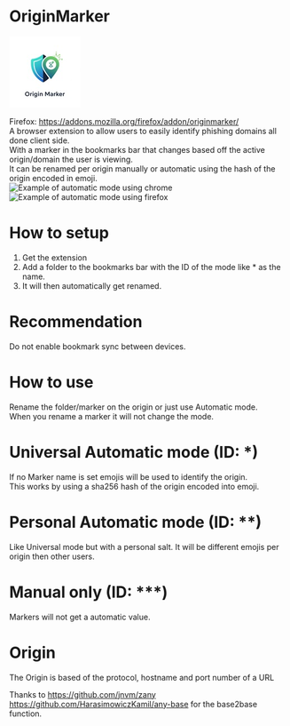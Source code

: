 # OriginMarker
![icon](icon.jpg)

Firefox: https://addons.mozilla.org/firefox/addon/originmarker/  
A browser extension to allow users to easily identify phishing domains all done client side.  
With a marker in the bookmarks bar that changes based off the active origin/domain the user is viewing.  
It can be renamed per origin manually or automatic using the hash of the origin encoded in emoji.  
![Example of automatic mode using chrome](Chrome.png) ![Example of automatic mode using firefox](Firefox.png)

# How to setup

1. Get the extension
2. Add a folder to the bookmarks bar with the ID of the mode like \* as the name.
3. It will then automatically get renamed.

# Recommendation

Do not enable bookmark sync between devices.

# How to use

Rename the folder/marker on the origin or just use Automatic mode.  
When you rename a marker it will not change the mode.

# Universal Automatic mode (ID: \*)

If no Marker name is set emojis will be used to identify the origin.  
This works by using a sha256 hash of the origin encoded into emoji.

# Personal Automatic mode (ID: \*\*)

Like Universal mode but with a personal salt.
It will be different emojis per origin then other users.

# Manual only (ID: \*\*\*)

Markers will not get a automatic value.

# Origin

The Origin is based of the protocol, hostname and port number of a URL

Thanks to https://github.com/jnvm/zany https://github.com/HarasimowiczKamil/any-base for the base2base function.
